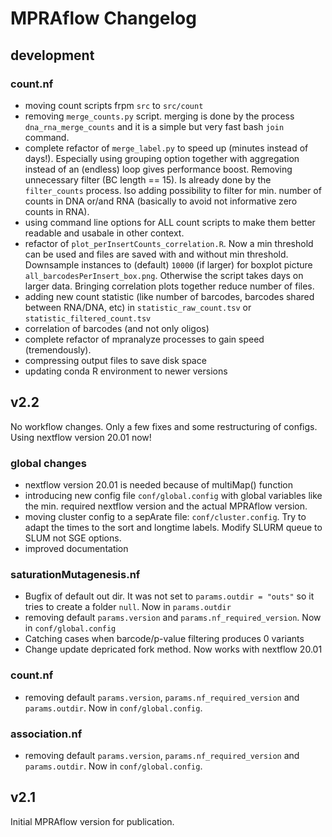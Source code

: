 # MPRAflow Changelog

## development

### count.nf

- moving count scripts frpm `src` to `src/count`
- removing `merge_counts.py` script. merging is done by the process `dna_rna_merge_counts` and it is a simple but very fast bash `join` command.
- complete refactor of `merge_label.py` to speed up (minutes instead of days!). Especially using grouping option together with aggregation instead of an (endless) loop gives performance boost. Removing unnecessary filter (BC length == 15). Is already done by the `filter_counts` process. lso adding possibility to filter for min. number of counts in DNA or/and RNA (basically to avoid not informative zero counts in RNA).
- using command line options for ALL count scripts to make them better readable and usabale in other context.
- refactor of `plot_perInsertCounts_correlation.R`. Now a min threshold can be used and files are saved with and without min threshold. Downsample instances to (default) `10000` (if larger) for boxplot picture `all_barcodesPerInsert_box.png`. Otherwise the script takes days on larger data. Bringing correlation plots together reduce number of files.
- adding new count statistic (like number of barcodes, barcodes shared between RNA/DNA, etc) in `statistic_raw_count.tsv` or `statistic_filtered_count.tsv`
- correlation of barcodes (and not only oligos)
- complete refactor of mpranalyze processes to gain speed (tremendously).
- compressing output files to save disk space
- updating conda R environment to newer versions

## v2.2

No workflow changes. Only a few fixes and some restructuring of configs. Using nextflow version 20.01 now!

### global changes

* nextflow version 20.01 is needed because of multiMap() function
* introducing new config file `conf/global.config` with global variables like the min. required nextflow version and the actual MPRAflow version.
* moving cluster config to a sepArate file: `conf/cluster.config`. Try to adapt the times to the sort and longtime labels. Modify SLURM queue to SLUM not SGE options.
* improved documentation

### saturationMutagenesis.nf

* Bugfix of default out dir. It was not set to `params.outdir = "outs"` so it tries to create a folder `null`. Now in `params.outdir`
* removing default `params.version` and `params.nf_required_version`. Now in `conf/global.config`
* Catching cases when barcode/p-value filtering produces 0 variants
* Change update depricated fork method. Now works with nextflow 20.01

### count.nf

* removing default `params.version`, `params.nf_required_version` and `params.outdir`. Now in `conf/global.config`.

### association.nf

* removing default `params.version`, `params.nf_required_version` and `params.outdir`. Now in `conf/global.config`.


## v2.1

Initial MPRAflow version for publication.
